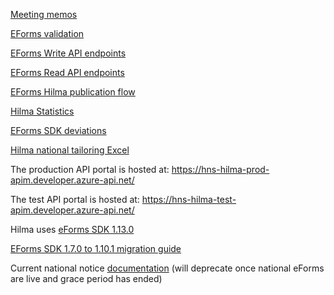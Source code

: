 [Meeting memos](https://github.com/Hankintailmoitukset/hilma-api/tree/master/API%20meeting%20memos)

[EForms validation](https://github.com/Hankintailmoitukset/hilma-api/tree/master/validation)

[EForms Write API endpoints](https://github.com/Hankintailmoitukset/hilma-api/tree/master/endpoints/endpoints.md)

[EForms Read API endpoints](https://github.com/Hankintailmoitukset/hilma-api/tree/master/endpoints/avpendpoints.md)

[EForms Hilma publication flow](https://github.com/Hankintailmoitukset/hilma-api/tree/master/process%20flows/PublicationFlow.md)

[Hilma Statistics](https://github.com/Hankintailmoitukset/hilma-api/tree/master/endpoints/hilmastatistics.md)

[EForms SDK deviations](https://github.com/Hankintailmoitukset/hilma-api/tree/master/deviations.md)

<a href="https://github.com/Hankintailmoitukset/hilma-api/blob/master/Hilma_national_tailoring_API.xlsx" download>Hilma national tailoring Excel</a>

The production API portal is hosted at: https://hns-hilma-prod-apim.developer.azure-api.net/

The test API portal is hosted at: https://hns-hilma-test-apim.developer.azure-api.net/

Hilma uses [eForms SDK 1.13.0](https://github.com/OP-TED/eForms-SDK/releases/tag/1.13.0)

[EForms SDK 1.7.0 to 1.10.1 migration guide](https://github.com/Hankintailmoitukset/hilma-api/tree/master/migrations/eForms_SDK_1_7_to_1_10.md)

Current national notice [documentation](https://www.hankintailmoitukset.fi/fi/documentation) (will deprecate once national eForms are live and grace period has ended)

